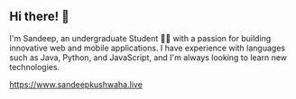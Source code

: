 
## Hi there! 👋

I'm Sandeep, an undergraduate Student 👨‍🎓 with a passion for building innovative web and mobile applications. I have experience with languages such as Java, Python, and JavaScript, and I'm always looking to learn new technologies.

https://www.sandeepkushwaha.live

<!--
**Sandeep-source/Sandeep-source** is a ✨ _special_ ✨ repository because its `README.md` (this file) appears on your GitHub profile.

Here are some ideas to get you started:
- Hello
- 🔭 I’m currently working on ...
- 🌱 I’m currently learning ...
- 👯 I’m looking to collaborate on ...
- 🤔 I’m looking for help with ...
- 💬 Ask me about ...
- 📫 How to reach me: ...
- 😄 Pronouns: ...
- ⚡ Fun fact: ...
-->
